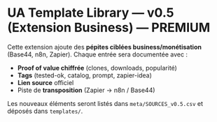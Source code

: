 # UA Template Library — v0.5 (Extension Business) — PREMIUM

Cette extension ajoute des **pépites ciblées business/monétisation** (Base44, n8n, Zapier). Chaque entrée sera documentée avec :
- **Proof of value chiffrée** (clones, downloads, popularité)
- **Tags** (tested-ok, catalog, prompt, zapier-idea)
- **Lien source** officiel
- Piste de **transposition** (Zapier → n8n / Base44)

Les nouveaux éléments seront listés dans `meta/SOURCES_v0.5.csv` et déposés dans `templates/`.
